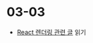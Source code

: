 # 03-03

- [React 렌더링 관련 글](https://blog.bitsrc.io/how-react-renders-a-component-on-screen-da97c56caf71) 읽기
